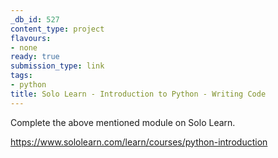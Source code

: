 ```yaml
---
_db_id: 527
content_type: project
flavours:
- none
ready: true
submission_type: link
tags:
- python
title: Solo Learn - Introduction to Python - Writing Code
---
```


Complete the above mentioned module on Solo Learn.

https://www.sololearn.com/learn/courses/python-introduction